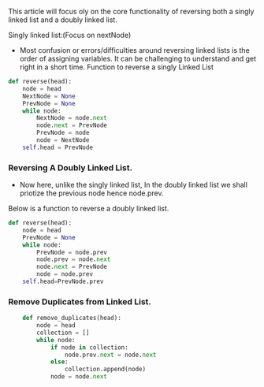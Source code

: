 This article will focus oly on the core functionality of reversing both a singly linked list and a doubly linked list.

Singly linked list:(Focus on nextNode)
- Most confusion or errors/difficulties around reversing linked lists is the order of assigning variables. It can be challenging to understand and get right in a short time.
Function to reverse a singly Linked List
```python
def reverse(head):
    node = head
    NextNode = None
    PrevNode = None
    while node:
        NextNode = node.next
        node.next = PrevNode
        PrevNode = node
        node = NextNode
    self.head = PrevNode
```

### Reversing A Doubly Linked List.
- Now here, unlike the singly linked list, In the doubly linked list we shall priotize the previous node hence node.prev.

Below is a function to reverse a doubly linked list.

```python
def reverse(head):
    node = head
    PrevNode = None
    while node:
        PrevNode = node.prev
        node.prev = node.next
        node.next = PrevNode
        node = node.prev
    self.head=PrevNode.prev

```

### Remove Duplicates from Linked List.
``` python
    def remove_duplicates(head):
        node = head
        collection = []
        while node:
            if node in collection:
                node.prev.next = node.next
            else:
                collection.append(node)
            node = node.next
            
```